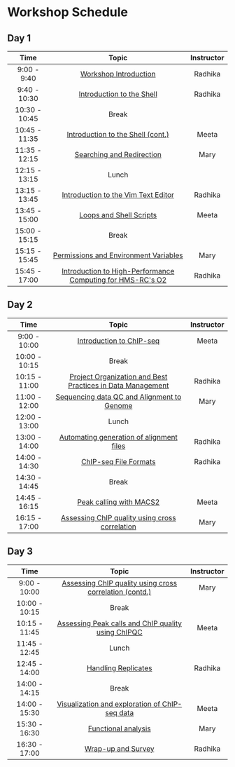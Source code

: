 # Workshop Schedule

## Day 1

| Time            |  Topic  | Instructor |
|:------------------------:|:------------------------------------------------:|:--------:|
|9:00 - 9:40 | [Workshop Introduction](https://hbctraining.github.io/Intro-to-ChIPseq/lectures/Intro_to_workshop.pdf) | Radhika |
|9:40 - 10:30 | [Introduction to the Shell](https://hbctraining.github.io/Intro-to-Shell/lessons/01_the_filesystem.html) | Radhika |
|10:30 - 10:45 | Break | |
|10:45 - 11:35 | [Introduction to the Shell (cont.)](https://hbctraining.github.io/Intro-to-Shell/lessons/01_the_filesystem.html) | Meeta |
|11:35 - 12:15 | [Searching and Redirection](https://hbctraining.github.io/Intro-to-Shell/lessons/02_searching_files.html) | Mary |
|12:15 - 13:15 | Lunch | |
|13:15 - 13:45 | [Introduction to the Vim Text Editor](https://hbctraining.github.io/Intro-to-Shell/lessons/03_vim.html) | Radhika |
|13:45 - 15:00 | [Loops and Shell Scripts](https://hbctraining.github.io/Intro-to-Shell/lessons/04_loops_and_scripts.html) | Meeta |
|15:00 - 15:15 | Break | |
|15:15 - 15:45 | [Permissions and Environment Variables](https://hbctraining.github.io/Intro-to-Shell/lessons/05_permissions_and_environment_variables.html) | Mary |
|15:45 - 17:00 | [Introduction to High-Performance Computing for HMS-RC's O2](https://hbctraining.github.io/Intro-to-rnaseq-hpc-O2/lectures/HPC_intro_O2.pdf) | Radhika |

## Day 2

| Time            |   Topic  | Instructor |
|:------------------------:|:----------:|:--------:|
|9:00 - 10:00 | [Introduction to ChIP-seq]() | Meeta |
|10:00 - 10:15 | Break | |
|10:15 - 11:00 | [Project Organization and Best Practices in Data Management](https://hbctraining.github.io/Intro-to-ChIPseq/lessons/01_Intro_chipseq_data_organization.html) | Radhika |
|11:00 - 12:00 | [Sequencing data QC and Alignment to Genome](https://hbctraining.github.io/Intro-to-ChIPseq/lessons/02_QC_and_alignment.html) | Mary |
|12:00 - 13:00 | Lunch | |
|13:00 - 14:00 | [Automating generation of alignment files](https://hbctraining.github.io/Intro-to-ChIPseq/lessons/03_automation.html) | Radhika |
|14:00 - 14:30 | [ChIP-seq File Formats]() | Radhika |
|14:30 - 14:45 | Break | |
|14:45 - 16:15 | [Peak calling with MACS2](https://hbctraining.github.io/Intro-to-ChIPseq/lessons/04_peak_calling_macs.html) | Meeta |
|16:15 - 17:00 | [Assessing ChIP quality using cross correlation](https://hbctraining.github.io/Intro-to-ChIPseq/lessons/05_QC_cross_correlation.html) | Mary |

## Day 3

| Time            |  Topic  | Instructor |
|:------------------------:|:----------:|:--------:|
|9:00 - 10:00 | [Assessing ChIP quality using cross correlation (contd.)](https://hbctraining.github.io/Intro-to-ChIPseq/lessons/05_QC_cross_correlation.html) | Mary |
|10:00 - 10:15 | Break | |
|10:15 - 11:45| [Assessing Peak calls and ChIP quality using ChIPQC](https://hbctraining.github.io/Intro-to-ChIPseq/lessons/06_QC_quality_metrics.html) | Meeta |
|11:45 - 12:45 | Lunch | |
|12:45 - 14:00 | [Handling Replicates](https://hbctraining.github.io/Intro-to-ChIPseq/lessons/07_handling-replicates.html) | Radhika |
|14:00 - 14:15 | Break | |
|14:00 - 15:30 | [Visualization and exploration of ChIP-seq data](https://hbctraining.github.io/Intro-to-ChIPseq/lessons/08_data_visualization.html) | Meeta |
|15:30 - 16:30 | [Functional analysis](https://hbctraining.github.io/Intro-to-ChIPseq/lessons/09_functional_analysis.html) | Mary |
|16:30 - 17:00 | [Wrap-up and Survey]() | Radhika |
